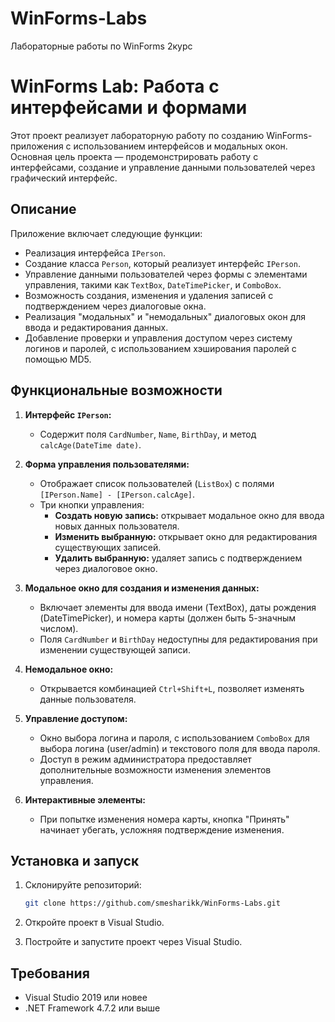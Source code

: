 # WinForms-Labs
Лабораторные работы по WinForms 2курс

# WinForms Lab: Работа с интерфейсами и формами

Этот проект реализует лабораторную работу по созданию WinForms-приложения с использованием интерфейсов и модальных окон. Основная цель проекта — продемонстрировать работу с интерфейсами, создание и управление данными пользователей через графический интерфейс.

## Описание

Приложение включает следующие функции:
- Реализация интерфейса `IPerson`.
- Создание класса `Person`, который реализует интерфейс `IPerson`.
- Управление данными пользователей через формы с элементами управления, такими как `TextBox`, `DateTimePicker`, и `ComboBox`.
- Возможность создания, изменения и удаления записей с подтверждением через диалоговые окна.
- Реализация "модальных" и "немодальных" диалоговых окон для ввода и редактирования данных.
- Добавление проверки и управления доступом через систему логинов и паролей, с использованием хэширования паролей с помощью MD5.

## Функциональные возможности

1. **Интерфейс `IPerson`:**
   - Содержит поля `CardNumber`, `Name`, `BirthDay`, и метод `calcAge(DateTime date)`.

2. **Форма управления пользователями:**
   - Отображает список пользователей (`ListBox`) с полями `[IPerson.Name] - [IPerson.calcAge]`.
   - Три кнопки управления:
     - **Создать новую запись:** открывает модальное окно для ввода новых данных пользователя.
     - **Изменить выбранную:** открывает окно для редактирования существующих записей.
     - **Удалить выбранную:** удаляет запись с подтверждением через диалоговое окно.

3. **Модальное окно для создания и изменения данных:**
   - Включает элементы для ввода имени (TextBox), даты рождения (DateTimePicker), и номера карты (должен быть 5-значным числом).
   - Поля `CardNumber` и `BirthDay` недоступны для редактирования при изменении существующей записи.

4. **Немодальное окно:**
   - Открывается комбинацией `Ctrl+Shift+L`, позволяет изменять данные пользователя.

5. **Управление доступом:**
   - Окно выбора логина и пароля, с использованием `ComboBox` для выбора логина (user/admin) и текстового поля для ввода пароля.
   - Доступ в режим администратора предоставляет дополнительные возможности изменения элементов управления.

6. **Интерактивные элементы:**
   - При попытке изменения номера карты, кнопка "Принять" начинает убегать, усложняя подтверждение изменения.

## Установка и запуск

1. Склонируйте репозиторий:

    ```bash
    git clone https://github.com/smesharikk/WinForms-Labs.git
    ```

2. Откройте проект в Visual Studio.

3. Постройте и запустите проект через Visual Studio.

## Требования

- Visual Studio 2019 или новее
- .NET Framework 4.7.2 или выше

